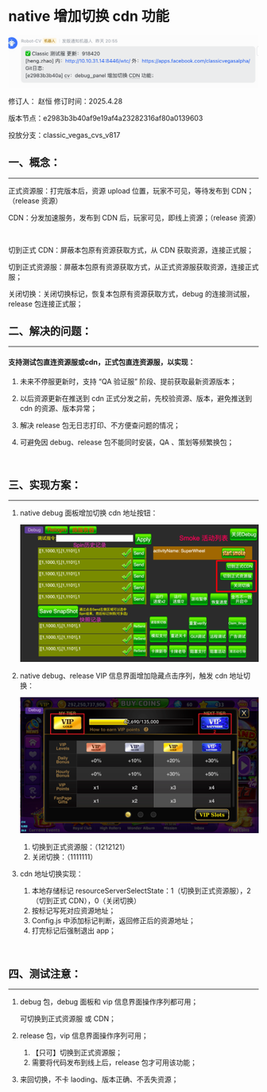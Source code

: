 # native 增加切换 cdn 功能

![image](/assets/1758174593056_a1517c63.png)

<span data-type="text" style="color: var(--b3-font-color2);">修订人：</span> 赵恒			修订时间：2025.4.28

版本节点：e2983b3b40af9e19af4a23282316af80a0139603

投放分支：classic_vegas_cvs_v817

## 一、概念：

---

正式资源服：打完版本后，资源 upload 位置，玩家不可见，等待发布到 CDN；（release 资源）

CDN：分发加速服务，发布到 CDN 后，玩家可见，即线上资源；（release 资源）

‍

切到正式 CDN：屏蔽本包原有资源获取方式，从 CDN 获取资源，连接正式服；

切到正式资源服：屏蔽本包原有资源获取方式，从正式资源服获取资源，连接正式服；

关闭切换：关闭切换标记，恢复本包原有资源获取方式，debug 的连接测试服，release 包连接正式服；

  

## 二、解决的问题：

---

#### 支持测试包直连资源服或cdn，正式包直连资源服，以实现：

1. 未来不停服更新时，支持 “QA 验证服” 阶段、提前获取最新资源版本；

2. 以后资源更新在推送到 cdn 正式分发之前，先校验资源、版本，避免推送到 cdn 的资源、版本异常；

3. 解决 release 包无日志打印、不方便查问题的情况；
4. 可避免因 debug、release 包不能同时安装，QA 、策划等频繁换包；

‍

## 三、实现方案：

---

1. native debug 面板增加切换 cdn 地址按钮：

    ![image](/assets/1758174593057_56f9159e.png)
2. native debug、release VIP 信息界面增加隐藏点击序列，触发 cdn 地址切换：

    ![image](/assets/1758174593059_b934d2ab.png)

    1. 切换到正式资源服：（1212121）
    2. 关闭切换：（1111111）
3. cdn 地址切换实现：

    1. 本地存储标记 resourceServerSelectState：1（切换到正式资源服），2（切到正式 CDN），0（关闭切换）
    2. 按标记写死对应资源地址；
    3. Config.js 中添加标记判断，返回修正后的资源地址；
    4. 打完标记后强制退出 app；

‍

## 四、测试注意：

---

1. debug 包，debug 面板和 vip 信息界面操作序列都可用；

    可切换到正式资源服 或 CDN；
2. release 包，vip 信息界面操作序列可用；

    1. 【只可】切换到正式资源服；
    2. 需要将代码发布到线上后，release 包才可用该功能；
3. 来回切换，不卡 laoding、版本正确、不丢失资源；

‍
